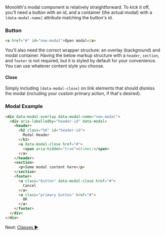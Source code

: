 Monolith's modal component is relatively straightforward. To kick it off, you'll need a button with an id, and a container (the actual modal) with a `[data-modal-name]` attribute matching the button's id.

### Button

```html
<a href="#" id="new-modal">Open modal</a>
```

You'll also need the correct wrapper structure: an overlay (background) and modal container. Having the below markup structure with a `header`, `section`, and `footer` is not required, but it is styled by default for your convenience. You can use whatever content style you choose.

#### Close

Simply including `[data-modal-close]` on link elements that should dismiss the modal (including your custom primary action, if that's desired).

### Modal Example

```html
<div data-modal-overlay data-modal-name="new-modal">
  <div aria-labelledby="header-id" data-modal>
    <header>
      <h2 class="h6" id="header-id">
        Modal Header
      </h2>
      <a data-modal-close href="#">
        <span aria-hidden="true">&times;</span>
      </a>
    </header>
    <section>
      <p>Some modal content here</p>
    </section>
    <footer>
      <a class="button" data-modal-close href="#">
        Cancel
      </a>
      <a class="primary button" href="#">
        OK
      </a>
    </footer>
  </div>
</div>
```

Next: [Classes ►](classes)
